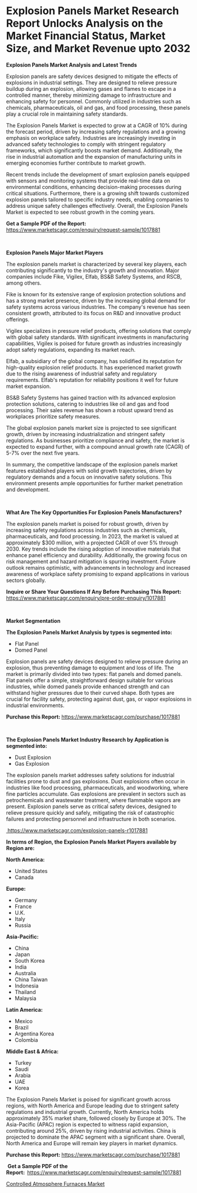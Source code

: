 <p><h1>Explosion Panels Market Research Report Unlocks Analysis on the Market Financial Status, Market Size, and Market Revenue upto 2032</h1></p><p><strong>Explosion Panels Market Analysis and Latest Trends</strong></p>
<p><p>Explosion panels are safety devices designed to mitigate the effects of explosions in industrial settings. They are designed to relieve pressure buildup during an explosion, allowing gases and flames to escape in a controlled manner, thereby minimizing damage to infrastructure and enhancing safety for personnel. Commonly utilized in industries such as chemicals, pharmaceuticals, oil and gas, and food processing, these panels play a crucial role in maintaining safety standards.</p><p>The Explosion Panels Market is expected to grow at a CAGR of 10% during the forecast period, driven by increasing safety regulations and a growing emphasis on workplace safety. Industries are increasingly investing in advanced safety technologies to comply with stringent regulatory frameworks, which significantly boosts market demand. Additionally, the rise in industrial automation and the expansion of manufacturing units in emerging economies further contribute to market growth.</p><p>Recent trends include the development of smart explosion panels equipped with sensors and monitoring systems that provide real-time data on environmental conditions, enhancing decision-making processes during critical situations. Furthermore, there is a growing shift towards customized explosion panels tailored to specific industry needs, enabling companies to address unique safety challenges effectively. Overall, the Explosion Panels Market is expected to see robust growth in the coming years.</p></p>
<p><strong>Get a Sample PDF of the Report:&nbsp;</strong> <a href="https://www.marketscagr.com/enquiry/request-sample/1017881?utm_campaign=2097&utm_medium=2&utm_source=Github&utm_content=ia&utm_term=21022025&utm_id=explosion-panels">https://www.marketscagr.com/enquiry/request-sample/1017881</a></p>
<p>&nbsp;</p>
<p><strong>Explosion Panels Major Market Players</strong></p>
<p><p>The explosion panels market is characterized by several key players, each contributing significantly to the industry's growth and innovation. Major companies include Fike, Vigilex, Elfab, BS&B Safety Systems, and RSCB, among others.</p><p>Fike is known for its extensive range of explosion protection solutions and has a strong market presence, driven by the increasing global demand for safety systems across various industries. The company's revenue has seen consistent growth, attributed to its focus on R&D and innovative product offerings.</p><p>Vigilex specializes in pressure relief products, offering solutions that comply with global safety standards. With significant investments in manufacturing capabilities, Vigilex is poised for future growth as industries increasingly adopt safety regulations, expanding its market reach.</p><p>Elfab, a subsidiary of the global company, has solidified its reputation for high-quality explosion relief products. It has experienced market growth due to the rising awareness of industrial safety and regulatory requirements. Elfab's reputation for reliability positions it well for future market expansion.</p><p>BS&B Safety Systems has gained traction with its advanced explosion protection solutions, catering to industries like oil and gas and food processing. Their sales revenue has shown a robust upward trend as workplaces prioritize safety measures.</p><p>The global explosion panels market size is projected to see significant growth, driven by increasing industrialization and stringent safety regulations. As businesses prioritize compliance and safety, the market is expected to expand further, with a compound annual growth rate (CAGR) of 5-7% over the next five years.</p><p>In summary, the competitive landscape of the explosion panels market features established players with solid growth trajectories, driven by regulatory demands and a focus on innovative safety solutions. This environment presents ample opportunities for further market penetration and development.</p></p>
<p>&nbsp;</p>
<p><strong>What Are The Key Opportunities For Explosion Panels Manufacturers?</strong></p>
<p><p>The explosion panels market is poised for robust growth, driven by increasing safety regulations across industries such as chemicals, pharmaceuticals, and food processing. In 2023, the market is valued at approximately $300 million, with a projected CAGR of over 5% through 2030. Key trends include the rising adoption of innovative materials that enhance panel efficiency and durability. Additionally, the growing focus on risk management and hazard mitigation is spurring investment. Future outlook remains optimistic, with advancements in technology and increased awareness of workplace safety promising to expand applications in various sectors globally.</p></p>
<p><strong>Inquire or Share Your Questions If Any Before Purchasing This Report:</strong> <a href="https://www.marketscagr.com/enquiry/pre-order-enquiry/1017881?utm_campaign=2097&utm_medium=2&utm_source=Github&utm_content=ia&utm_term=21022025&utm_id=explosion-panels">https://www.marketscagr.com/enquiry/pre-order-enquiry/1017881</a></p>
<p>&nbsp;</p>
<p><strong>Market Segmentation</strong></p>
<p><strong>The Explosion Panels Market Analysis by types is segmented into:</strong></p>
<p><ul><li>Flat Panel</li><li>Domed Panel</li></ul></p>
<p><p>Explosion panels are safety devices designed to relieve pressure during an explosion, thus preventing damage to equipment and loss of life. The market is primarily divided into two types: flat panels and domed panels. Flat panels offer a simple, straightforward design suitable for various industries, while domed panels provide enhanced strength and can withstand higher pressures due to their curved shape. Both types are crucial for facility safety, protecting against dust, gas, or vapor explosions in industrial environments.</p></p>
<p><strong>Purchase this Report:&nbsp;</strong><a href="https://www.marketscagr.com/purchase/1017881?utm_campaign=2097&utm_medium=2&utm_source=Github&utm_content=ia&utm_term=21022025&utm_id=explosion-panels">https://www.marketscagr.com/purchase/1017881</a></p>
<p>&nbsp;</p>
<p><strong>The Explosion Panels Market Industry Research by Application is segmented into:</strong></p>
<p><ul><li>Dust Explosion</li><li>Gas Explosion</li></ul></p>
<p><p>The explosion panels market addresses safety solutions for industrial facilities prone to dust and gas explosions. Dust explosions often occur in industries like food processing, pharmaceuticals, and woodworking, where fine particles accumulate. Gas explosions are prevalent in sectors such as petrochemicals and wastewater treatment, where flammable vapors are present. Explosion panels serve as critical safety devices, designed to relieve pressure quickly and safely, mitigating the risk of catastrophic failures and protecting personnel and infrastructure in both scenarios.</p></p>
<p><a href="https://www.marketscagr.com/explosion-panels-r1017881?utm_campaign=2097&utm_medium=2&utm_source=Github&utm_content=ia&utm_term=21022025&utm_id=explosion-panels">&nbsp;https://www.marketscagr.com/explosion-panels-r1017881</a></p>
<p><strong>In terms of Region, the Explosion Panels Market Players available by Region are:</strong></p>
<p>
    <p> <strong> North America: </strong>
        <ul>
            <li>United States</li>
            <li>Canada</li>
        </ul>
        </p> 
    <p> <strong> Europe: </strong>
        <ul>
            <li>Germany</li>
            <li>France</li>
            <li>U.K.</li>
            <li>Italy</li>
            <li>Russia</li>
        </ul>
        </p> 
    <p> <strong> Asia-Pacific: </strong>
        <ul>
            <li>China</li>
            <li>Japan</li>
            <li>South Korea</li>
            <li>India</li>
            <li>Australia</li>
            <li>China Taiwan</li>
            <li>Indonesia</li>
            <li>Thailand</li>
            <li>Malaysia</li>
        </ul>
        </p> 
    <p> <strong> Latin America: </strong>
        <ul>
            <li>Mexico</li>
            <li>Brazil</li>
            <li>Argentina Korea</li>
            <li>Colombia</li>
        </ul>
        </p> 
    <p> <strong> Middle East & Africa: </strong>
        <ul>
            <li>Turkey</li>
            <li>Saudi</li>
            <li>Arabia</li>
            <li>UAE</li>
            <li>Korea</li>
        </ul>
    </p>
    </p>
<p><p>The Explosion Panels Market is poised for significant growth across regions, with North America and Europe leading due to stringent safety regulations and industrial growth. Currently, North America holds approximately 35% market share, followed closely by Europe at 30%. The Asia-Pacific (APAC) region is expected to witness rapid expansion, contributing around 25%, driven by rising industrial activities. China is projected to dominate the APAC segment with a significant share. Overall, North America and Europe will remain key players in market dynamics.</p></p>
<p><strong>Purchase this Report: </strong><a href="https://www.marketscagr.com/purchase/1017881?utm_campaign=2097&utm_medium=2&utm_source=Github&utm_content=ia&utm_term=21022025&utm_id=explosion-panels">https://www.marketscagr.com/purchase/1017881</a></p>
<p>&nbsp;<strong>Get a Sample PDF of the Report:&nbsp;&nbsp;</strong><a href="https://www.marketscagr.com/enquiry/request-sample/1017881?utm_campaign=2097&utm_medium=2&utm_source=Github&utm_content=ia&utm_term=21022025&utm_id=explosion-panels">https://www.marketscagr.com/enquiry/request-sample/1017881</a></p>
<p><strong></strong></p>
<p><p><a href="https://github.com/FlorianWolf90/Market-Research-Report-List-1/blob/main/controlled-atmosphere-furnaces-market.md?utm_campaign=2097&utm_medium=2&utm_source=Github&utm_content=ia&utm_term=21022025&utm_id=explosion-panels">Controlled Atmosphere Furnaces Market</a></p></p>